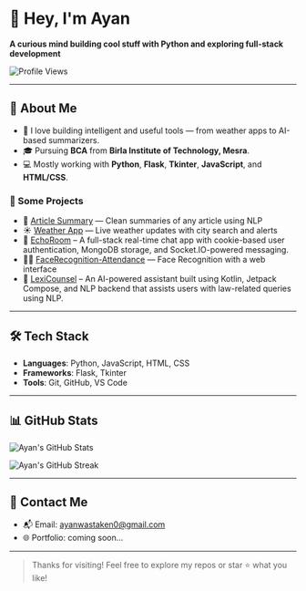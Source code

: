 # 👋 Hey, I'm Ayan

**A curious mind building cool stuff with Python and exploring full-stack development**

![Profile Views](https://komarev.com/ghpvc/?username=ayannotfound&style=flat-square)

---

## 🚀 About Me

- 🧠 I love building intelligent and useful tools — from weather apps to AI-based summarizers.
- 🎓 Pursuing **BCA** from **Birla Institute of Technology, Mesra**.
- 💻 Mostly working with **Python**, **Flask**, **Tkinter**, **JavaScript**, and **HTML/CSS**.

### 🧪 Some Projects

- 🔎 [Article Summary](https://github.com/ayannotfound/Article-Summary) — Clean summaries of any article using NLP 
- ☀️ [Weather App](https://github.com/ayannotfound/Weather) — Live weather updates with city search and alerts
- 💬 [EchoRoom](https://github.com/ayannotfound/EchoRoom) – A full-stack real-time chat app with cookie-based user authentication, MongoDB storage, and Socket.IO-powered messaging.
- 🧑‍💻 [FaceRecognition-Attendance](https://github.com/ayannotfound/FaceRecognition-Attendance) — Face Recognition with a web interface
- 🧠 [LexiCounsel](https://github.com/ayannotfound/LexiCounsel) – An AI-powered assistant built using Kotlin, Jetpack Compose, and NLP backend that assists users with law-related queries using NLP.

---

## 🛠 Tech Stack

- **Languages**: Python, JavaScript, HTML, CSS
- **Frameworks**: Flask, Tkinter
- **Tools**: Git, GitHub, VS Code

---

## 📊 GitHub Stats

![Ayan's GitHub Stats](https://github-readme-stats.vercel.app/api?username=ayannotfound&show_icons=true&theme=tokyonight)

![Ayan's GitHub Streak](https://github-readme-streak-stats-eight.vercel.app/?user=ayannotfound&theme=tokyonight)

---

## 🔗 Contact Me

- 📬 Email: ayanwastaken0@gmail.com  
- 🌐 Portfolio: coming soon...

---

> Thanks for visiting! Feel free to explore my repos or star ⭐ what you like!
